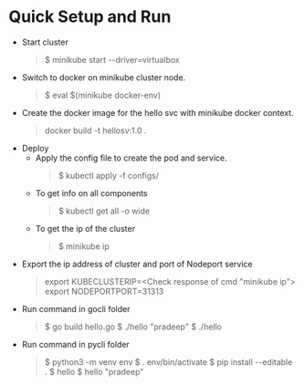 # Quick Setup and Run

* Start cluster
    > $ minikube start --driver=virtualbox
* Switch to docker on minikube cluster node.
    > $ eval $(minikube docker-env)
* Create the docker image for the hello svc with minikube docker context.
    > docker  build -t hellosv:1.0 .
* Deploy
    * Apply the config file to create the pod and service.
        > $ kubectl apply -f configs/
    * To get info on all components
        > $ kubectl get all -o wide
    * To get the ip of the cluster
        > $ minikube ip
* Export the ip address of cluster and port of Nodeport service
    > export KUBECLUSTERIP=<Check response of cmd "minikube ip">
    > export NODEPORTPORT=31313
* Run command in gocli folder
    > $ go build hello.go
    > $ ./hello "pradeep"
    > $ ./hello
* Run command in pycli folder
    > $ python3 -m venv env
    > $ . env/bin/activate
    > $ pip install --editable .
    > $ hello
    > $ hello "pradeep"

